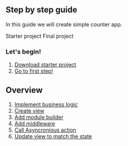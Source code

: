 ## Step by step guide

In this guide we will create simple counter app.

Starter project
Final project

### Let's begin!

1. [Download starter project](Starter.zip)
2. [Go to first step!](BusinessLogic.md)


## Overview

1. [Implement business logic](BusinessLogic.md)
2. [Create view](View.md)
3. [Add module builder](ModuleBuilder.md)
4. [Add middleware](Middleware.md)
5. [Call Asyncronious action](AsyncroniousEvents.md)
6. [Update view to match the state](ViewEvents.md)
